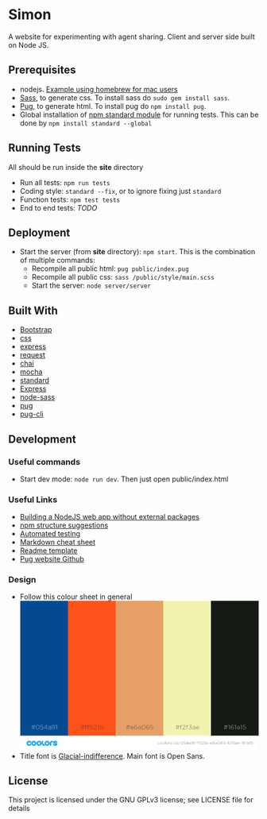 # Simon
A website for experimenting with agent sharing. Client and server side built on Node JS.

## Prerequisites
 * nodejs. [Example using homebrew for mac users](https://www.dyclassroom.com/howto-mac/how-to-install-nodejs-and-npm-on-mac-using-homebrew)
 * [Sass](https://sass-lang.com/), to generate css. To install sass do `sudo gem install sass`.
 * [Pug](https://www.npmjs.com/package/pug), to generate html. To install pug do `npm install pug`.
 * Global installation of [npm standard module](https://www.npmjs.com/package/standard) for running tests. This can be done by `npm install standard --global`

## Running Tests
All should be run inside the **site** directory
 * Run all tests: `npm run tests`
 * Coding style: `standard --fix`, or to ignore fixing just `standard`
 * Function tests: `npm test tests`
 * End to end tests: *TODO*

## Deployment
 * Start the server (from **site** directory): `npm start`. This is the combination of multiple commands:
   * Recompile all public html: `pug public/index.pug`
   * Recompile all public css: `sass /public/style/main.scss`
   * Start the server: `node server/server`

## Built With
 * [Bootstrap](https://www.npmjs.com/package/bootstrap)
 * [css](https://www.npmjs.com/package/css)
 * [express](https://www.npmjs.com/package/express)
 * [request](https://www.npmjs.com/package/request)
 * [chai](https://www.npmjs.com/package/chai)
 * [mocha](https://www.npmjs.com/package/mocha)
 * [standard](https://www.npmjs.com/package/standard)
 * [Express](https://www.npmjs.com/package/standard)
 * [node-sass](https://www.npmjs.com/package/node-sass)
 * [pug](https://www.npmjs.com/package/pug)
 * [pug-cli](https://github.com/pugjs/pug-cli)

## Development
### Useful commands
 * Start dev mode: `node run dev`. Then just open public/index.html

### Useful Links
 * [Building a NodeJS web app without external packages](https://medium.freecodecamp.org/a-no-frills-guide-to-node-js-how-to-create-a-node-js-web-app-without-external-packages-a7b480b966d2)
 * [npm structure suggestions](https://blog.risingstack.com/node-hero-node-js-project-structure-tutorial/)
 * [Automated testing](https://hackernoon.com/a-crash-course-on-testing-with-node-js-6c7428d3da02)
 * [Markdown cheat sheet](https://github.com/adam-p/markdown-here/wiki/Markdown-Cheatsheet)
 * [Readme template](https://gist.github.com/PurpleBooth/109311bb0361f32d87a2)
 * [Pug website Github](https://github.com/pugjs/pug-www)

### Design
* Follow this colour sheet in general
![colour sheet](design/colour_scheme.png)
* Title font is [Glacial-indifference](http://scripts.sil.org/). Main font is Open Sans.

## License
This project is licensed under the GNU GPLv3 license; see LICENSE file for details
